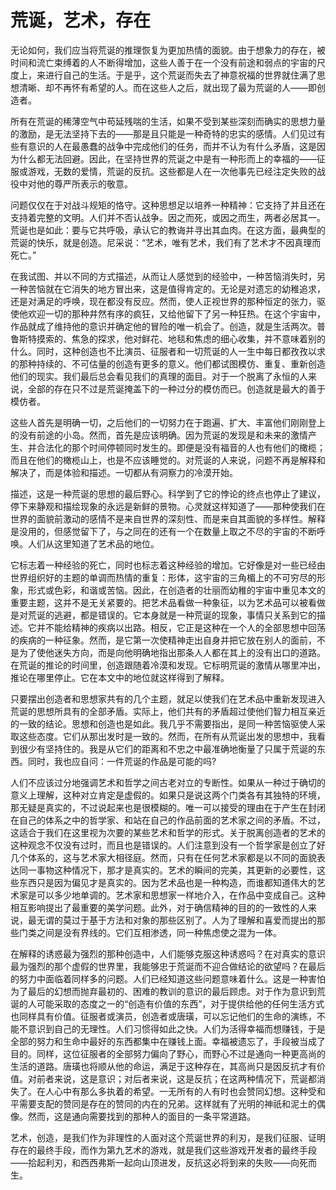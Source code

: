 # 荒诞，艺术，存在

无论如何，我们应当将荒诞的推理恢复为更加热情的面貌。由于想象力的存在，被时间和流亡束缚着的人不断得增加，这些人善于在一个没有前途和弱点的宇宙的尺度上，来进行自己的生活。于是乎，这个荒诞而失去了神意祝福的世界就住满了思想清晰、却不再怀有希望的人。而在这些人之后，就出现了最为荒诞的人——即创造者。

所有在荒诞的稀薄空气中苟延残喘的生活，如果不受到某些深刻而确实的思想力量的激励，是无法坚持下去的——那是且只能是一种奇特的忠实的感情。人们见过有些有意识的人在最愚蠢的战争中完成他们的任务，而并不认为有什么矛盾，这是因为什么都无法回避。因此，在坚持世界的荒诞之中是有一种形而上的幸福的——征服或游戏，无数的爱情，荒诞的反抗。这些都是人在一次他事先已经注定失败的战役中对他的尊严所表示的敬意。

问题仅仅在于对战斗规矩的恪守。这种思想足以培养一种精神：它支持了并且还在支持着完整的文明。人们并不否认战争。因之而死，或因之而生，两者必居其一。荒诞也是如此：要与它共呼吸，承认它的教诲并寻出其血肉。在这方面，最典型的荒诞的快乐，就是创造。尼采说：“艺术，唯有艺术，我们有了艺术才不因真理而死亡。”  

在我试图、并以不同的方式描述，从而让人感觉到的经验中，一种苦恼消失时，另一种苦恼就在它消失的地方冒出来，这是值得肯定的。无论是对遗忘的幼稚追求，还是对满足的呼唤，现在都没有反应。然而，使人正视世界的那种恒定的张力，驱使他欢迎一切的那种井然有序的疯狂，又给他留下了另一种狂热。在这个宇宙中，作品就成了维持他的意识并确定他的冒险的唯一机会了。创造，就是生活两次。普鲁斯特摸索的、焦急的探求，他对鲜花、地毯和焦虑的细心收集，并不意味着别的什么。同时，这种创造也不比演员、征服者和一切荒诞的人一生中每日都孜孜以求的那种持续的、不可估量的创造有更多的意义。他们都试图模仿、重复、重新创造他们的现实。我们最后总会看见我们的真理的面目。对于一个脱离了永恒的人来说，全部的存在只不过是荒诞掩盖下的一种过分的模仿而已。创造就是最大的善于模仿者。  

这些人首先是明确一切，之后他们的一切努力在于跑遍、扩大、丰富他们刚刚登上的没有前途的小岛。然而，首先是应该明确。因为荒诞的发现是和未来的激情产生、并合法化的那个时间停顿同时发生的。即便是没有福音的人也有他们的橄榄；而且在他们的橄榄山上，也是不应该睡觉的。对荒诞的人来说，问题不再是解释和解决了，而是体验和描述。一切都从有洞察力的冷漠开始。

描述，这是一种荒诞的思想的最后野心。科学到了它的悖论的终点也停止了建议，停下来静观和描绘现象的永远是新鲜的景物。心灵就这样知道了——那种使我们在世界的面貌前激动的感情不是来自世界的深刻性、而是来自其面貌的多样性。解释是没用的，但感觉留下了，与之同在的还有一个在数量上取之不尽的宇宙的不断呼唤。人们从这里知道了艺术品的地位。  

它标志着一种经验的死亡，同时也标志着这种经验的增加。它好像是对一些已经由世界组织好的主题的单调而热情的重复：形体，这宇宙的三角楣上的不可穷尽的形象，形式或色彩，和谐或苦恼。因此，在创造者的壮丽而幼稚的宇宙中重见本文的重要主题，这并不是无关紧要的。把艺术品看做一种象征，以为艺术品可以被看做是对荒诞的逃避，都是错误的。它本身就是一种荒诞的现象，事情只关系到它的描述。它并不能给精神的疾病以出路。相反，它正是这种在一个人的全部思想中回荡的疾病的一种征象。然而，是它第一次使精神走出自身并把它放在别人的面前，不是为了使他迷失方向，而是向他明确地指出那条人人都在其上的没有出口的道路。在荒诞的推论的时间里，创造跟随着冷漠和发现。它标明荒诞的激情从哪里冲出，推论在哪里停止。它在本文中的地位就这样得到了解释。  

只要摆出创造者和思想家共有的几个主题，就足以使我们在艺术品中重新发现进入荒诞的思想所具有的全部矛盾。实际上，他们共有的矛盾超过使他们智力相互亲近的一致的结论。思想和创造也是如此。我几乎不需要指出，是同一种苦恼驱使人采取这些态度。它们从那出发时是一致的。然而，在所有从荒诞出发的思想中，我看到很少有坚持住的。我是从它们的距离和不忠之中最准确地衡量了只属于荒诞的东西。同时，我也应自问：一件荒诞的作品是可能的吗?  

人们不应该过分地强调艺术和哲学之间古老对立的专断性。如果从一种过于确切的意义上理解，这种对立肯定是虚假的。如果只是说这两个门类各有其独特的环境，那无疑是真实的，不过说起来也是很模糊的。唯一可以接受的理由在于产生在封闭在自己的体系之中的哲学家、和站在自己的作品前面的艺术家之间的矛盾。不过，这适合于我们在这里视为次要的某些艺术和哲学的形式。关于脱离创造者的艺术的这种观念不仅没有过时，而且也是错误的。人们注意到没有一个哲学家是创立了好几个体系的，这与艺术家大相径庭。然而，只有在任何艺术家都是以不同的面貌表达同一事物这种情况下，那才是真实的。艺术的瞬间的完美，其更新的必要性，这些东西只是因为偏见才是真实的。因为艺术品也是一种构造，而谁都知道伟大的艺术家是可以多少地单调的。艺术家和思想家一样地介入，在作品中变成自己。这种相互影响提出了最重要的美学问题。此外，对于确信精神的目的的一致性的人来说，最无谓的莫过于基于方法和对象的那些区别了。人为了理解和喜爱而提出的那些门类之间是没有界线的。它们互相渗透，同一种焦虑使之混为一体。

在解释的诱惑最为强烈的那种创造中，人们能够克服这种诱惑吗？在对真实的意识最为强烈的那个虚假的世界里，我能够忠于荒诞而不迎合做结论的欲望吗？在最后的努力中面临着同样多的问题。人们已经知道这些问题意味着什么。这是一种害怕为了最后的幻想而抛弃最初的、困难的教训的意识的最后顾虑。对于作为意识到荒诞的人可能采取的态度之一的“创造有价值的东西”，对于提供给他的任何生活方式也同样具有价值。征服者或演员，创造者或唐璜，可以忘记他们的生命的演练，不能不意识到自己的无理性。人们习惯得如此之快。人们为活得幸福而想赚钱，于是全部的努力和生命中最好的东西都集中在赚钱上面。幸福被遗忘了，手段被当成了目的。同样，这位征服者的全部努力偏向了野心，而野心不过是通向一种更高尚的生活的道路。唐璜也将顺从他的命运，满足于这种存在，其高尚只是因反抗才有价值。对前者来说，这是意识；对后者来说，这是反抗；在这两种情况下，荒诞都消失了。在人心中有那么多执着的希望。一无所有的人有时也会赞同幻想。这种受和平需要支配的赞同是存在的赞同的内在的兄弟。这样就有了光明的神祇和泥土的偶像。然而，这是通向需要找到的那种人的面目的一条平常道路。

艺术，创造，是我们作为非理性的人面对这个荒诞世界的利刃，是我们征服、证明存在的最终手段，而作为第九艺术的游戏，就是我们这些游戏开发者的最终手段——拾起利刃，和西西弗斯一起向山顶进发，反抗这必将到来的失败——向死而生。
